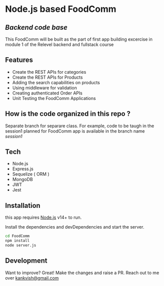 # Node.js based FoodComm
## _Backend code base_

This FoodComm will be built as the part of first app building excercise in module 1 of the Relevel 
backend  and fullstack course
## Features
* Create the REST APIs for categories
* Create the REST APIs for Products
* Adding the search capabilities on products
* Using middleware for validation
* Creating authenticated Order APIs
* Unit Testing the FoodComm Applications

## How is the code organized in this repo ?
Separate branch for separare class. For example, code to be taugh in the session1 planned for FoodComm app
is available in the branch name _session1_


## Tech
- Node.js
- Express.js
- Sequelize ( ORM )
- MongoDB
- JWT
- Jest

## Installation

this app requires [Node.js](https://nodejs.org/) v14+ to run.

Install the dependencies and devDependencies and start the server.

```sh
cd FoodComm
npm install
node server.js
```

## Development

Want to improve? Great!
Make the changes and raise a PR. Reach out to me over kankvish@gmail.com

